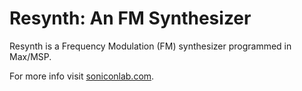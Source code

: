 # Resynth: An FM Synthesizer

Resynth is a Frequency Modulation (FM) synthesizer programmed in Max/MSP.

For more info visit [soniconlab.com](https://soniconlab.com/).
